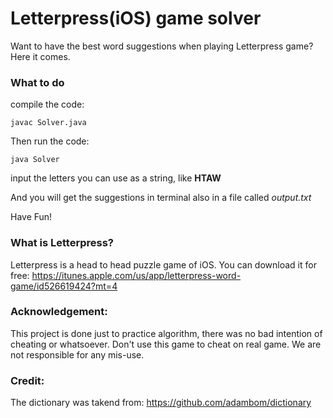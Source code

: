 # Letterpress(iOS) game solver
Want to have the best word suggestions when playing Letterpress game? Here it comes.

### What to do

compile the code:

`javac Solver.java`

Then run the code:

`java Solver`

input the letters you can use as a string, like **HTAW**

And you will get the suggestions in terminal also in a file called *output.txt*

Have Fun!

### What is Letterpress?
Letterpress is a head to head puzzle game of iOS. You can download it for free: https://itunes.apple.com/us/app/letterpress-word-game/id526619424?mt=4

### Acknowledgement:
This project is done just to practice algorithm, there was no bad intention of cheating or whatsoever. Don't use this game to cheat on real game. We are not responsible for any mis-use.

### Credit:
The dictionary was takend from: https://github.com/adambom/dictionary
